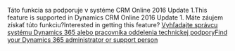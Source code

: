 <span data-ttu-id="34394-101">Táto funkcia sa podporuje v systéme CRM Online 2016 Update 1.</span><span class="sxs-lookup"><span data-stu-id="34394-101">This feature is supported in Dynamics CRM Online 2016 Update 1.</span></span> <span data-ttu-id="34394-102">Máte záujem získať túto funkciu?</span><span class="sxs-lookup"><span data-stu-id="34394-102">Interested in getting this feature?</span></span> [<span data-ttu-id="34394-103">Vyhľadajte správcu systému Dynamics 365 alebo pracovníka oddelenia technickej podpory</span><span class="sxs-lookup"><span data-stu-id="34394-103">Find your Dynamics 365 administrator or support person</span></span>](../basics/find-administrator-support.md)
